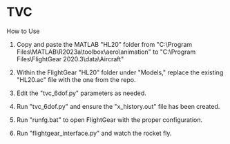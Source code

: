 # TVC

How to Use

1. Copy and paste the MATLAB "HL20" folder
from  "C:\Program Files\MATLAB\R2023a\toolbox\aero\animation"
to    "C:\Program Files\FlightGear 2020.3\data\Aircraft"

2. Within the FlightGear "HL20" folder under "Models," replace the existing "HL20.ac" file with the one from the repo.

3. Edit the "tvc_6dof.py" parameters as needed.

4. Run "tvc_6dof.py" and ensure the "x_history.out" file has been created.

5. Run "runfg.bat" to open FlightGear with the proper configuration.

6. Run "flightgear_interface.py" and watch the rocket fly.
